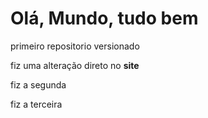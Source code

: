 # Olá, Mundo, tudo bem
 primeiro repositorio versionado
 
 fiz uma alteração direto no **site**

fiz a segunda

fiz a terceira
